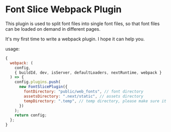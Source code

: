 # Font Slice Webpack Plugin

This plugin is used to split font files into single font files, so that font files can be loaded on demand in different pages.

It's my first time to write a webpack plugin. I hope it can help you.

usage:

```js
{
  webpack: (
    config,
    { buildId, dev, isServer, defaultLoaders, nextRuntime, webpack }
  ) => {
    config.plugins.push(
      new FontSlicePlugin({
        fontDirectory: "public/web_fonts", // font directory
        assetsDirectory: ".next/static", // assets directory
        tempDirectory: ".temp", // temp directory, please make sure it's in .gitignore
      })
    );
    return config;
  };
}
```
